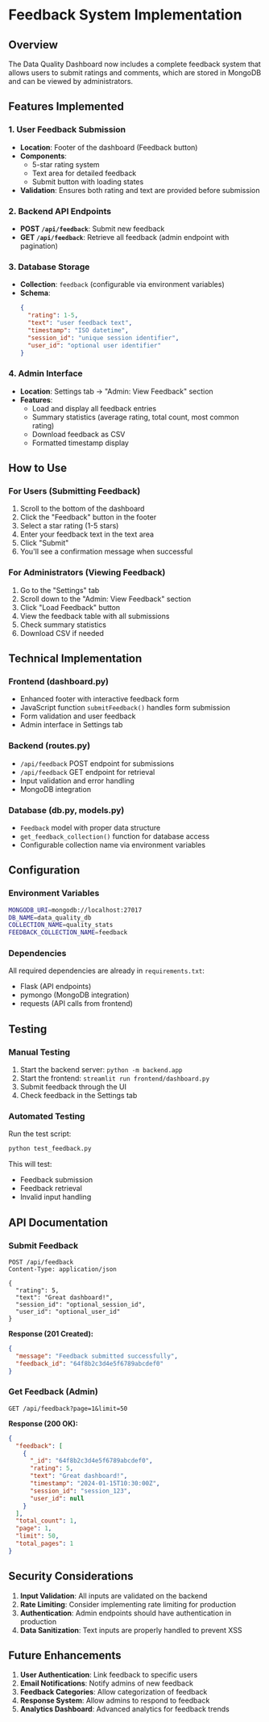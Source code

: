 # Feedback System Implementation

## Overview
The Data Quality Dashboard now includes a complete feedback system that allows users to submit ratings and comments, which are stored in MongoDB and can be viewed by administrators.

## Features Implemented

### 1. User Feedback Submission
- **Location**: Footer of the dashboard (Feedback button)
- **Components**: 
  - 5-star rating system
  - Text area for detailed feedback
  - Submit button with loading states
- **Validation**: Ensures both rating and text are provided before submission

### 2. Backend API Endpoints
- **POST `/api/feedback`**: Submit new feedback
- **GET `/api/feedback`**: Retrieve all feedback (admin endpoint with pagination)

### 3. Database Storage
- **Collection**: `feedback` (configurable via environment variables)
- **Schema**: 
  ```json
  {
    "rating": 1-5,
    "text": "user feedback text",
    "timestamp": "ISO datetime",
    "session_id": "unique session identifier",
    "user_id": "optional user identifier"
  }
  ```

### 4. Admin Interface
- **Location**: Settings tab → "Admin: View Feedback" section
- **Features**:
  - Load and display all feedback entries
  - Summary statistics (average rating, total count, most common rating)
  - Download feedback as CSV
  - Formatted timestamp display

## How to Use

### For Users (Submitting Feedback)
1. Scroll to the bottom of the dashboard
2. Click the "Feedback" button in the footer
3. Select a star rating (1-5 stars)
4. Enter your feedback text in the text area
5. Click "Submit"
6. You'll see a confirmation message when successful

### For Administrators (Viewing Feedback)
1. Go to the "Settings" tab
2. Scroll down to the "Admin: View Feedback" section
3. Click "Load Feedback" button
4. View the feedback table with all submissions
5. Check summary statistics
6. Download CSV if needed

## Technical Implementation

### Frontend (dashboard.py)
- Enhanced footer with interactive feedback form
- JavaScript function `submitFeedback()` handles form submission
- Form validation and user feedback
- Admin interface in Settings tab

### Backend (routes.py)
- `/api/feedback` POST endpoint for submissions
- `/api/feedback` GET endpoint for retrieval
- Input validation and error handling
- MongoDB integration

### Database (db.py, models.py)
- `Feedback` model with proper data structure
- `get_feedback_collection()` function for database access
- Configurable collection name via environment variables

## Configuration

### Environment Variables
```bash
MONGODB_URI=mongodb://localhost:27017
DB_NAME=data_quality_db
COLLECTION_NAME=quality_stats
FEEDBACK_COLLECTION_NAME=feedback
```

### Dependencies
All required dependencies are already in `requirements.txt`:
- Flask (API endpoints)
- pymongo (MongoDB integration)
- requests (API calls from frontend)

## Testing

### Manual Testing
1. Start the backend server: `python -m backend.app`
2. Start the frontend: `streamlit run frontend/dashboard.py`
3. Submit feedback through the UI
4. Check feedback in the Settings tab

### Automated Testing
Run the test script:
```bash
python test_feedback.py
```

This will test:
- Feedback submission
- Feedback retrieval
- Invalid input handling

## API Documentation

### Submit Feedback
```http
POST /api/feedback
Content-Type: application/json

{
  "rating": 5,
  "text": "Great dashboard!",
  "session_id": "optional_session_id",
  "user_id": "optional_user_id"
}
```

**Response (201 Created):**
```json
{
  "message": "Feedback submitted successfully",
  "feedback_id": "64f8b2c3d4e5f6789abcdef0"
}
```

### Get Feedback (Admin)
```http
GET /api/feedback?page=1&limit=50
```

**Response (200 OK):**
```json
{
  "feedback": [
    {
      "_id": "64f8b2c3d4e5f6789abcdef0",
      "rating": 5,
      "text": "Great dashboard!",
      "timestamp": "2024-01-15T10:30:00Z",
      "session_id": "session_123",
      "user_id": null
    }
  ],
  "total_count": 1,
  "page": 1,
  "limit": 50,
  "total_pages": 1
}
```

## Security Considerations

1. **Input Validation**: All inputs are validated on the backend
2. **Rate Limiting**: Consider implementing rate limiting for production
3. **Authentication**: Admin endpoints should have authentication in production
4. **Data Sanitization**: Text inputs are properly handled to prevent XSS

## Future Enhancements

1. **User Authentication**: Link feedback to specific users
2. **Email Notifications**: Notify admins of new feedback
3. **Feedback Categories**: Allow categorization of feedback
4. **Response System**: Allow admins to respond to feedback
5. **Analytics Dashboard**: Advanced analytics for feedback trends
